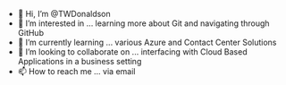 - 👋 Hi, I’m @TWDonaldson
- 👀 I’m interested in ... learning more about Git and navigating through GitHub
- 🌱 I’m currently learning ... various Azure and Contact Center Solutions
- 💞️ I’m looking to collaborate on ... interfacing with Cloud Based Applications in a business setting
- 📫 How to reach me ... via email

<!---
TWDonaldson/TWDonaldson is a ✨ special ✨ repository because its `README.md` (this file) appears on your GitHub profile.
You can click the Preview link to take a look at your changes.
--->
